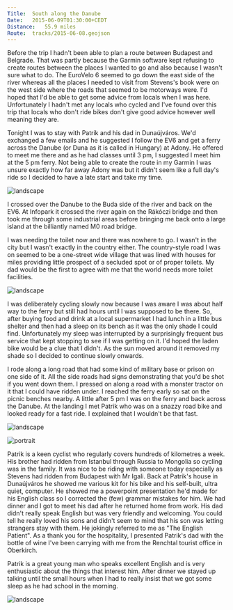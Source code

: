 ```yaml
---
Title:	South along the Danube
Date:	2015-06-09T01:30:00+CEDT
Distance:	55.9 miles
Route:	tracks/2015-06-08.geojson
---
```


Before the trip I hadn't been able to plan a route between Budapest and Belgrade. That was partly because the Garmin software kept refusing to create routes between the places I wanted to go and also because I wasn't sure what to do. The EuroVelo 6 seemed to go down the east side of the river whereas all the places I needed to visit from Stevens's book were on the west side where the roads that seemed to be motorways were. I'd hoped that I'd be able to get some advice from locals when I was here. Unfortunately I hadn't met any locals who cycled and I've found over this trip that locals who don't ride bikes don't give good advice however well meaning they are. 

Tonight I was to stay with Patrik and his dad in Duna&uacute;jv&aacute;ros. We'd exchanged a few emails and he suggested I follow the EV6 and get a ferry across the Danube (or Duna as it is called in Hungary) at Adony. He offered to meet me there and as he had classes until 3 pm, I suggested I meet him at the 5 pm ferry. Not being able to create the route in my Garmin I was unsure exactly how far away Adony was but it didn't seem like a full day's ride so I decided to have a late start and take my time.

![landscape](https://farm1.staticflickr.com/520/19265666098_11dc18c9ee_z_d.jpg "Buda from a bridge over the Danube")

I crossed over the Danube to the Buda side of the river and back on the EV6. At Infopark it crossed the river again on the R&aacute;k&oacute;czi bridge and then took me through some industrial areas before bringing me back onto a large island at the billiantly named M0 road bridge.

I was needing the toilet now and there was nowhere to go. I wasn't in the city but I wasn't exactly in the country either. The country-style road I was on seemed to be a one-street wide village that was lined with houses for miles providing little prospect of a secluded spot or of proper toilets. My dad would be the first to agree with me that the world needs more toilet facilities.

![landscape](https://farm1.staticflickr.com/501/19265675378_d750f76734_z_d.jpg "River-side houses")

I was deliberately cycling slowly now because I was aware I was about half way to the ferry but still had hours until I was supposed to be there. So, after buying food and drink at a local supermarket I had lunch in a little bus shelter and then had a sleep on its bench as it was the only shade I could find. Unfortunately my sleep was interrupted by a surprisingly frequent bus service that kept stopping to see if I was getting on it. I'd hoped the laden bike would be a clue that I didn't. As the sun moved around it removed my shade so I decided to continue slowly onwards.

I rode along a long road that had some kind of military base or prison on one side of it. All the side roads had signs demonstrating that you'd be shot if you went down them. I pressed on along a road with a monster tractor on it that I could have ridden under. I reached the ferry early so sat on the picnic benches nearby. A little after 5 pm I was on the ferry and back across the Danube. At the landing I met Patrik who was on a snazzy road bike and looked ready for a fast ride. I explained that I wouldn't be that fast. 

![landscape](https://farm4.staticflickr.com/3684/19457519181_830b4ceb73_z_d.jpg "Monster tractor")

![portrait](https://pbs.twimg.com/media/CHCjK33VAAEMOOF.jpg "The Komp (ferry) at Adony")

Patrik is a keen cyclist who regularly covers hundreds of kilometres a week. His brother had ridden from Istanbul through Russia to Mongolia so cycling was in the family. It was nice to be riding with someone today especially as Stevens had ridden from Budapest with Mr Igali. Back at Patrik's house in Duna&uacute;jv&aacute;ros he showed me various kit for his bike and his self-built, ultra quiet, computer. He showed me a powerpoint presentation he'd made for his English class so I corrected the (few) grammar mistakes for him. We had dinner and I got to meet his dad after he returned home from work. His dad didn't really speak English but was very friendly and welcoming. You could tell he really loved his sons and didn't seem to mind that his son was letting strangers stay with them. He jokingly referred to me as "The English Patient". As a thank you for the hospitality, I presented Patrik's dad with the bottle of wine I've been carrying with me from the Renchtal tourist office in Oberkirch.

Patrik is a great young man who speaks excellent English and is very enthusiastic about the things that interest him. After dinner we stayed up talking until the small hours when I had to really insist that we got some sleep as he had school in the morning.

![landscape](https://farm1.staticflickr.com/316/19427182316_a492077900_z_d.jpg "Patrik and his dad")